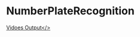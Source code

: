 # NumberPlateRecognition
<a href="https://drive.google.com/drive/folders/16Pj1PQlPxFOtByMBoo4d5I6WPFDThAU2?usp=sharing">Vidoes Output</>
